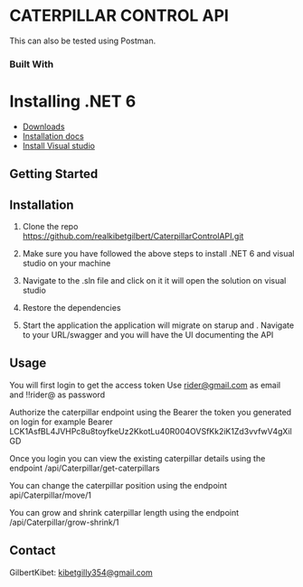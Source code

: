 # CATERPILLAR CONTROL API


This can also be tested using Postman.

### Built With

# Installing .NET 6

- [Downloads](https://dotnet.microsoft.com/download/dotnet/6.0)
- [Installation docs](https://docs.microsoft.com/dotnet/core/install/)
- [Install Visual studio](https://docs.microsoft.com/en-us/visualstudio/install/install-visual-studio?view=vs-2022)


## Getting Started

## Installation

1. Clone the repo
https://github.com/realkibetgilbert/CaterpillarControlAPI.git
2. Make sure you have followed the above steps to install .NET 6 and visual studio on your machine

3. Navigate to the .sln file and click on it it will open the solution on visual studio

4. Restore the dependencies 

5. Start the application  the application will migrate on starup and . Navigate to your URL/swagger and you will have the UI documenting the API

## Usage
You will first login to get the access token
Use rider@gmail.com as email and !!rider@ as password

Authorize the caterpillar endpoint using the Bearer the token you generated on login for example Bearer LCK1AsfBL4JVHPc8u8toyfkeUz2KkotLu40R004OVSfKk2iK1Zd3vvfwV4gXilGD

Once you login you can view the existing caterpillar details using the endpoint /api/Caterpillar/get-caterpillars

You can  change the caterpillar position using the endpoint api/Caterpillar/move/1

You can grow and shrink caterpillar length using the endpoint /api/Caterpillar/grow-shrink/1


## Contact

GilbertKibet: kibetgilly354@gmail.com
